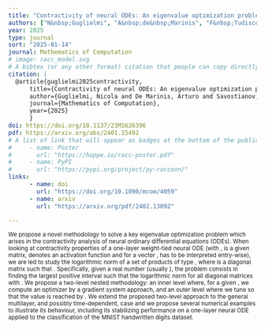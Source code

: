 ```yaml
---
title: "Contractivity of neural ODEs: An eigenvalue optimization problem"
authors: ["N&nbsp;Guglielmi", "A&nbsp;de&nbsp;Marinis", "F&nbsp;Tudisco", "A&nbsp;Savostianov" ]
year: 2025
type: journal
sort: "2025-01-14"
journal: Mathematics of Computation
# image: racc_model.svg
# A bibtex (or any other format) citation that people can copy directly from the website.
citation: |
  @article{guglielmi2025contractivity,
      title={Contractivity of neural ODEs: An eigenvalue optimization problem},
      author={Guglielmi, Nicola and De Marinis, Arturo and Savostianov, Anton and Tudisco, Francesco},
      journal={Mathematics of Computation},
      year={2025}
      }
doi: https://doi.org/10.1137/23M1626396
pdf: https://arxiv.org/abs/2401.15492
# A list of link that will appear as badges at the bottom of the publication.
#     - name: Poster
#       url: "https://hoppe.io/racc-poster.pdf"
#     - name: PyPI
#       url: "https://pypi.org/project/py-raccoon/"
links:
      - name: doi
        url: "https://doi.org/10.1090/mcom/4059"
      - name: arxiv
        url: "https://arxiv.org/pdf/2402.13092"

---
```


<small>We propose a novel methodology to solve a key eigenvalue optimization problem which arises in the contractivity analysis of neural ordinary differential equations (ODEs). When looking at contractivity properties of a one-layer weight-tied neural ODE
 (with ,  is a given  matrix,  denotes an activation function and for a vector ,  has to be interpreted entry-wise), we are led to study the logarithmic norm of a set of products of type , where  is a diagonal matrix such that . Specifically, given a real number  (usually ), the problem consists in finding the largest positive interval  such that the logarithmic norm  for all diagonal matrices  with . We propose a two-level nested methodology: an inner level where, for a given , we compute an optimizer  by a gradient system approach, and an outer level where we tune  so that the value  is reached by . We extend the proposed two-level approach to the general multilayer, and possibly time-dependent, case
 and we propose several numerical examples to illustrate its behaviour, including its stabilizing performance on a one-layer neural ODE applied to the classification of the MNIST handwritten digits dataset.
</small>
